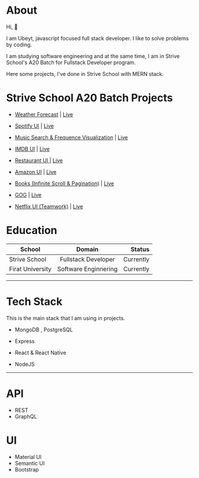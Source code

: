 # About 

Hi, 👋

I am Ubeyt, javascript focused full stack developer. I like to solve problems by coding.

I am studying software engineering and at the same time, I am in Strive School's A20 Batch for Fullstack Developer program.

Here some projects, I've done in Strive School with MERN stack.


# Strive School A20 Batch Projects 
 
- [Weather Forecast](https://github.com/ubeytdemirr/strive-ts-weathermap) | [Live](https://ubeytdemirr.github.io/strive-ts-weathermap/#/)


- [Spotify UI](https://github.com/ubeytdemirr/strive-school-spotify-react) | [Live](https://ubeytdemirr.github.io/strive-school-spotify-react/#/)


- [Music Search & Frequence Visualization](https://github.com/ubeytdemirr/music-search-ts) | [Live](https://ubeytdemirr.github.io/music-search-ts/#/)


- [IMDB UI](https://github.com/ubeytdemirr/imdb-react) | [Live](https://ubeytdemirr.github.io/imdb-react/#/)


- [Restaurant UI ](https://github.com/ubeytdemirr/react-strive-restaurant) | [Live](https://ubeytdemirr.github.io/react-strive-restaurant/#/)


- [Amazon UI](https://github.com/ubeytdemirr/strivazon-client) | [Live](https://ubeytdemirr.github.io/strivazon-client/#/)

- [Books (Infinite Scroll & Pagination)](https://github.com/ubeytdemirr/strive-school-homeworks/tree/master/week8/day2/book-store) | [Live](https://strivebooks.imfast.io/)



- [GOG](https://github.com/ubeytdemirr/strive-school-homeworks/tree/master/week4/day5) | [Live](https://gogui.imfast.io/)


- [Netflix UI (Teamwork)](https://github.com/ubeytdemirr/strive-school-netflix-vanillajs) | [Live](https://fakeflix.imfast.io/)




# Education


| School        | Domain        | Status  |
| ------------- |:-------------:| -----:|
| Strive School | Fullstack Developer   |  Currently |
| Firat University     | Software Enginnering | Currently |
 


---------------------------------------------------------------------------


 # Tech Stack 

This is the main stack that I am using in projects.


 * MongoDB , PostgreSQL

 * Express

 * React & React Native

 * NodeJS

---------------------------------------
# API

* REST
* GraphQL


# UI

 * Material UI
 * Semantic UI
 * Bootstrap 
